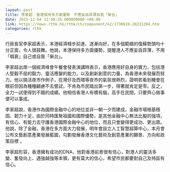 ```yaml
---
layout: post
title: 李家超：香港保持多方面優勢　不應妄自菲薄自我「柴台」
date: 2023-12-04 12:50:55.000000000 +08:00
link: https://news.rthk.hk/rthk/ch/component/k2/1730619-20231204.htm
categories: rthk
---
```


行政長官李家超表示，本港經濟穩步前進、逐漸向好，在多個範疇的復蘇勢頭均十分正面，令人很鼓舞。他說，本港保持多方面優勢，提醒港人不應妄自菲薄，不用「唱衰」自己或自我「柴台」。

李家超出席一個經濟峰會午餐會發表演講時表示，香港應用好自身的實力，包括港人堅毅不屈的毅力、靈活應變的能力，以及創新創意的力量，為香港未來發展而努力。他以搞活夜市作例子，在灣仔及西環等夜市的氣氛很熱烈，證明若看到機會在眼前但因為種種顧慮不去嘗試，不肯為市民踏出第一步，得著就肯定是零。反之，全力一試便得到不錯的成績。他相信香港人有橋有腦，高手在民間，只要齊心做事便可以事成。

李家超說，香港作為國際金融中心的地位並非一朝一夕而建成，金融市場根基穩固、韌力十足，由於同時匯聚祖國和國際優勢，是其他金融中心無法比擬的強項，有信心、有能力去守護香港國際金融中心的地位，而且只會變得更成功、更出眾。他說，除了金融，香港在多方面大力發展，明年會設立人工智慧超算中心，本月會公布文藝創意產業發展藍圖，勾劃發展香港文化藝術及創意產業的願景、方向和政策目標 。

李家超形容，香港擁有成功的DNA，他對香港前景很有信心，對港人的靈活多變、奮發向上、遇強越強等本領，更有莫大的信心，希望市民都要對自己及特區有信心。
